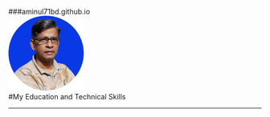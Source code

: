 ###aminul71bd.github.io  
<img src="./resources/final_photo-2_w240.png" height="150px" width="150px" alt="photo"/><br/>
#My Education and Technical Skills</h1><hr><br/>



